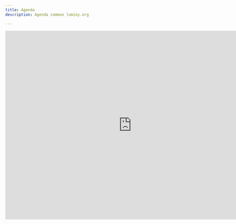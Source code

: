 ```yaml
---
title: Agenda
description: Agenda commun luminy.org

---
```

<iframe
src="https://calendar.google.com/calendar/b/1/embed?height=600&amp;wkst=2&amp;bgcolor=%23ffffff&amp;ctz=Europe%2FParis&amp;src=bGVwdWdldEBsdW1pbnkub3Jn&amp;src=ZnIuZnJlbmNoI2hvbGlkYXlAZ3JvdXAudi5jYWxlbmRhci5nb29nbGUuY29t&amp;src=dm9ubTE3aG5jcDJtcWJmMXA0NGk4dDUxMjdydGszZmFAaW1wb3J0LmNhbGVuZGFyLmdvb2dsZS5jb20&amp;color=%23D6AE00&amp;color=%233366CC&amp;color=%233366CC&amp;showCalendars=1&amp;showPrint=0&amp;showNav=1"
style="border-width:0" width="800" height="600" frameborder="0"
scrolling="no"></iframe>